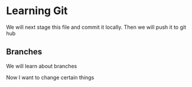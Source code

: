 # Learning Git
We will next stage this file and commit it locally. Then we will push it to git hub

## Branches
We will learn about branches

Now I want to change certain things